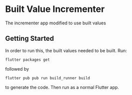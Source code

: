 # Built Value Incrementer

The incrementer app modified to use built values

## Getting Started

In order to run this, the built values needed to be built. Run:

```
flutter packages get
```

followed by

```
flutter pub pub run build_runner build
```

to generate the code. Then run as a normal Flutter app.
